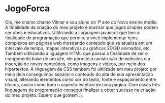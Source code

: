 # JogoForca
Olá, me chamo chamo Vilmar e sou aluno do 1º ano do Novo ensino médio.
A finalidade da criação do meu projeto é mostrar que jogos simples podem ser úteis e educativos. Ultilizando a linguagem javascrit que tem a finalidade de programação que permite a você implementar itens complexos em páginas web mostrando conteúdo que se atualiza em um intervalo de tempo, mapas interativos ou gráficos 2D/3D animados, etc. Também ultilizando a liguagem HTML que possui a finalidade de ser o  componente base de um site, ele permite a construção de websites e a inserção de novos conteúdos, como imagens e vídeos, por meio dos hipertextos.
A linguagem de CSS também foi ultilizada em meu projeto por meio dela conseguimos separar o conteúdo do site de sua apresentação visual, alterando elementos como cor do texto, fonte e espaçamento entre blocos, assim como todo o aspecto estético de uma página.
Com essas três linguagens de programação consegui finalizar e obter sucesso na criação do meu projeto.
Espero que gostem :).
